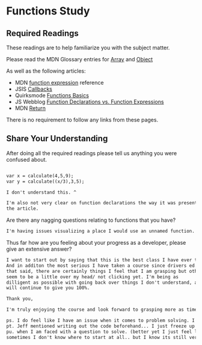 # Functions Study

## Required Readings

These readings are to help familiarize you with the subject matter.

Please read the MDN Glossary entries for [Array](https://developer.mozilla.org/en-US/docs/Glossary/array) and [Object](https://developer.mozilla.org/en-US/docs/Glossary/Object)

As well as the following articles:

-   MDN [function expression](https://developer.mozilla.org/en-US/docs/Web/JavaScript/Reference/Operators/function) reference
-   JSIS [Callbacks](http://javascriptissexy.com/understand-javascript-callback-functions-and-use-them/)
-   Quirksmode [Functions Basics](http://www.quirksmode.org/js/function.html)
-   JS Webblog [Function Declarations vs. Function Expressions](https://javascriptweblog.wordpress.com/2010/07/06/function-declarations-vs-function-expressions/)
-   MDN [Return](https://developer.mozilla.org/en-US/docs/Web/JavaScript/Reference/Statements/return)

There is no requirement to follow any links from these pages.

## Share Your Understanding

After doing all the required readings please tell us anything you were confused about.

```md

var x = calculate(4,5,9);
var y = calculate((x/3),3,5);

I don't understand this. ^

I'm also not very clear on function declarations the way it was presented in
the article.
```

Are there any nagging questions relating to functions that you have?

```md
I'm having issues visualizing a place I would use an unnamed function.
```

Thus far how are you feeling about your progress as a developer, please give
an extensive answer?

```md
I want to start out by saying that this is the best class I have ever taken.
And in additon the most serious I have taken a course since drivers ed. With
that said, there are certainly things I feel that I am grasping but others that
seem to be a little over my head/ not clicking yet. I'm being as
dilligent as possible with going back over things I don't understand, and
will continue to give you 100%.

Thank you,

I'm truly enjoying the course and look forward to grasping more as time goes on.

ps. I do feel like I have an issue when it comes to problem solving. I know
pt. Jeff mentioned writing out the code beforehand... I just freeze up
pu. when I am faced with a question to solve. (better yet I just feel like
sometimes I don't know where to start at all.. but I know its still very early)
```
